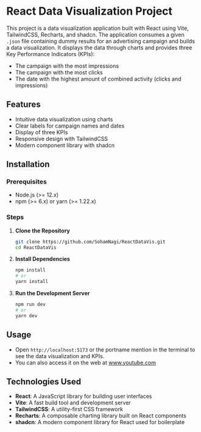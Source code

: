 
# React Data Visualization Project
This project is a data visualization application built with React using Vite, TailwindCSS, Recharts, and shadcn. The application consumes a given `.json` file containing dummy results for an advertising campaign and builds a data visualization. It displays the data through charts and provides three Key Performance Indicators (KPIs):
- The campaign with the most impressions
- The campaign with the most clicks
- The date with the highest amount of combined activity (clicks and impressions)

## Features
- Intuitive data visualization using charts
- Clear labels for campaign names and dates
- Display of three KPIs
- Responsive design with TailwindCSS
- Modern component library with shadcn

## Installation

### Prerequisites
- Node.js (>= 12.x)
- npm (>= 6.x) or yarn (>= 1.22.x)

### Steps

1. **Clone the Repository**
   ```bash
   git clone https://github.com/SohamNagi/ReactDataVis.git
   cd ReactDataVis
   ```

2. **Install Dependencies**
   ```bash
   npm install
   # or
   yarn install
   ```

3. **Run the Development Server**
   ```bash
   npm run dev
   # or
   yarn dev
   ```

## Usage
- Open `http://localhost:5173` or the portname mention in the terminal to see the data visualization and KPIs.
- You can also access it on the web at www.youtube.com

## Technologies Used
- **React**: A JavaScript library for building user interfaces
- **Vite**: A fast build tool and development server
- **TailwindCSS**: A utility-first CSS framework
- **Recharts**: A composable charting library built on React components
- **shadcn**: A modern component library for React used for boilerplate
